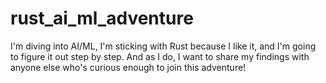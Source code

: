 # rust_ai_ml_adventure
I'm diving into AI/ML, I'm sticking with Rust because I like it, and I'm going to figure it out step by step. And as I do, I want to share my findings with anyone else who's curious enough to join this adventure!
